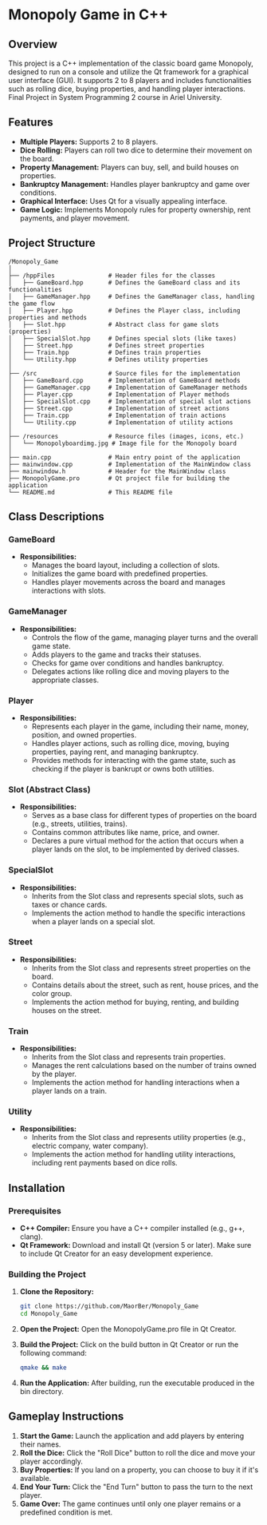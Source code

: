 
# Monopoly Game in C++

## Overview

This project is a C++ implementation of the classic board game Monopoly, designed to run on a console and utilize the Qt framework for a graphical user interface (GUI). It supports 2 to 8 players and includes functionalities such as rolling dice, buying properties, and handling player interactions.
Final Project in System Programming 2 course in Ariel University.

## Features

- **Multiple Players:** Supports 2 to 8 players.
- **Dice Rolling:** Players can roll two dice to determine their movement on the board.
- **Property Management:** Players can buy, sell, and build houses on properties.
- **Bankruptcy Management:** Handles player bankruptcy and game over conditions.
- **Graphical Interface:** Uses Qt for a visually appealing interface.
- **Game Logic:** Implements Monopoly rules for property ownership, rent payments, and player movement.

## Project Structure

```
/Monopoly_Game 
│
├── /hppFiles               # Header files for the classes
│   ├── GameBoard.hpp       # Defines the GameBoard class and its functionalities
│   ├── GameManager.hpp     # Defines the GameManager class, handling the game flow
│   ├── Player.hpp          # Defines the Player class, including properties and methods
│   ├── Slot.hpp            # Abstract class for game slots (properties)
│   ├── SpecialSlot.hpp     # Defines special slots (like taxes)
│   ├── Street.hpp          # Defines street properties
│   ├── Train.hpp           # Defines train properties
│   └── Utility.hpp         # Defines utility properties
│
├── /src                    # Source files for the implementation
│   ├── GameBoard.cpp       # Implementation of GameBoard methods
│   ├── GameManager.cpp     # Implementation of GameManager methods
│   ├── Player.cpp          # Implementation of Player methods
│   ├── SpecialSlot.cpp     # Implementation of special slot actions
│   ├── Street.cpp          # Implementation of street actions
│   ├── Train.cpp           # Implementation of train actions
│   └── Utility.cpp         # Implementation of utility actions
│
├── /resources              # Resource files (images, icons, etc.)
│   └── Monopolyboardimg.jpg # Image file for the Monopoly board
│
├── main.cpp                # Main entry point of the application
├── mainwindow.cpp          # Implementation of the MainWindow class
├── mainwindow.h            # Header for the MainWindow class
├── MonopolyGame.pro        # Qt project file for building the application
└── README.md               # This README file
```

## Class Descriptions

### GameBoard

- **Responsibilities:**
  - Manages the board layout, including a collection of slots.
  - Initializes the game board with predefined properties.
  - Handles player movements across the board and manages interactions with slots.

### GameManager

- **Responsibilities:**
  - Controls the flow of the game, managing player turns and the overall game state.
  - Adds players to the game and tracks their statuses.
  - Checks for game over conditions and handles bankruptcy.
  - Delegates actions like rolling dice and moving players to the appropriate classes.

### Player

- **Responsibilities:**
  - Represents each player in the game, including their name, money, position, and owned properties.
  - Handles player actions, such as rolling dice, moving, buying properties, paying rent, and managing bankruptcy.
  - Provides methods for interacting with the game state, such as checking if the player is bankrupt or owns both utilities.

### Slot (Abstract Class)

- **Responsibilities:**
  - Serves as a base class for different types of properties on the board (e.g., streets, utilities, trains).
  - Contains common attributes like name, price, and owner.
  - Declares a pure virtual method for the action that occurs when a player lands on the slot, to be implemented by derived classes.

### SpecialSlot

- **Responsibilities:**
  - Inherits from the Slot class and represents special slots, such as taxes or chance cards.
  - Implements the action method to handle the specific interactions when a player lands on a special slot.

### Street

- **Responsibilities:**
  - Inherits from the Slot class and represents street properties on the board.
  - Contains details about the street, such as rent, house prices, and the color group.
  - Implements the action method for buying, renting, and building houses on the street.

### Train

- **Responsibilities:**
  - Inherits from the Slot class and represents train properties.
  - Manages the rent calculations based on the number of trains owned by the player.
  - Implements the action method for handling interactions when a player lands on a train.

### Utility

- **Responsibilities:**
  - Inherits from the Slot class and represents utility properties (e.g., electric company, water company).
  - Implements the action method for handling utility interactions, including rent payments based on dice rolls.

## Installation

### Prerequisites

- **C++ Compiler:** Ensure you have a C++ compiler installed (e.g., g++, clang).
- **Qt Framework:** Download and install Qt (version 5 or later). Make sure to include Qt Creator for an easy development experience.

### Building the Project

1. **Clone the Repository:**
   ```bash
   git clone https://github.com/MaorBer/Monopoly_Game
   cd Monopoly_Game
   ```

2. **Open the Project:** Open the MonopolyGame.pro file in Qt Creator.

3. **Build the Project:** Click on the build button in Qt Creator or run the following command:
   ```bash
   qmake && make
   ```

4. **Run the Application:** After building, run the executable produced in the bin directory.

## Gameplay Instructions

1. **Start the Game:** Launch the application and add players by entering their names.
2. **Roll the Dice:** Click the "Roll Dice" button to roll the dice and move your player accordingly.
3. **Buy Properties:** If you land on a property, you can choose to buy it if it's available.
4. **End Your Turn:** Click the "End Turn" button to pass the turn to the next player.
5. **Game Over:** The game continues until only one player remains or a predefined condition is met.


